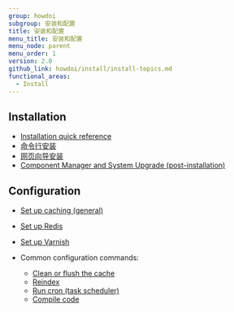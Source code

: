 ```yaml
---
group: howdoi
subgroup: 安装和配置
title: 安装和配置
menu_title: 安装和配置
menu_node: parent
menu_order: 1
version: 2.0
github_link: howdoi/install/install-topics.md
functional_areas:
  - Install
---
```


## Installation
*	<a href="{{ page.baseurl }}/install-gde/install-quick-ref.html">Installation quick reference</a>
*	<a href="{{ page.baseurl }}/install-gde/install/cli/install-cli.html">命令行安装</a>
*	<a href="{{ page.baseurl }}/install-gde/install/web/install-web.html">网页向导安装</a>
*	<a href="{{ page.baseurl }}/comp-mgr/bk-compman-upgrade-guide.html">Component Manager and System Upgrade (post-installation)</a>

## Configuration
*	<a href="{{ page.baseurl }}/config-guide/cache.html">Set up caching (general)</a>
*	<a href="{{ page.baseurl }}/config-guide/redis/config-redis.html">Set up Redis</a>
*	<a href="{{ page.baseurl }}/config-guide/varnish/config-varnish.html">Set up Varnish</a>
*	Common configuration commands:

	*	<a href="{{ page.baseurl }}/config-guide/cli/config-cli-subcommands-cache.html">Clean or flush the cache</a>
	*	<a href="{{ page.baseurl }}/config-guide/cli/config-cli-subcommands-index.html">Reindex</a>
	*	<a href="{{ page.baseurl }}/config-guide/cli/config-cli-subcommands-cron.html">Run cron (task scheduler)</a>
	*	<a href="{{ page.baseurl }}/config-guide/cli/config-cli-subcommands-compiler.html">Compile code</a>
